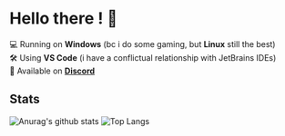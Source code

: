 # Hello there ! 👋
💻 Running on **Windows** (bc i do some gaming, but **Linux** still the best)<br>
🛠️ Using **VS Code** (i have a conflictual relationship with JetBrains IDEs)<br>
💬 Available on **[Discord](http://discord.com/users/1087664832863547493)**
## Stats
![Anurag's github stats](https://github-readme-stats.vercel.app/api?username=firminunderscore&show_icons=true&count_private=true&bg_color=ffffff,F9F9F9)
![Top Langs](https://github-readme-stats.vercel.app/api/top-langs/?username=firminunderscore)
